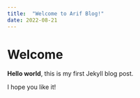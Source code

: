 ```yaml
---
title:  "Welcome to Arif Blog!"
date: 2022-08-21
---
```


# Welcome

**Hello world**, this is my first Jekyll blog post.

I hope you like it!
